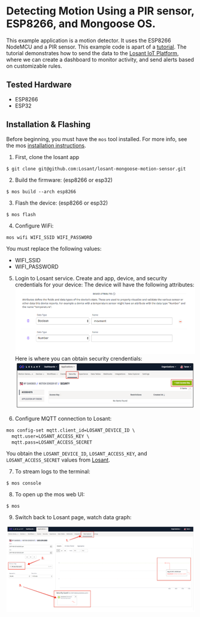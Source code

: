 # Detecting Motion Using a PIR sensor, ESP8266, and Mongoose OS. 

This example application is a motion detector. It uses the ESP8266 NodeMCU and a PIR sensor. This example code is apart of a [tutorial](https://www.losant.com/blog/detecting-motion-using-a-pir-sensor-esp8266-and-mongoose-os). The tutorial demonstrates how to send the data to the [Losant IoT Platform](https://www.losant.com), where we can create a dashboard to monitor activity, and send alerts based on customizable rules.

## Tested Hardware
- ESP8266
- ESP32

## Installation & Flashing

Before beginning, you must have the `mos` tool installed. For more info, see the mos [installation instructions](https://mongoose-os.com/docs/quickstart/setup.html). 

1. First, clone the losant app

```
$ git clone git@github.com:Losant/losant-mongoose-motion-sensor.git
```

2. Build the firmware: (esp8266 or esp32)

```
$ mos build --arch esp8266 
```

3. Flash the device: (esp8266 or esp32)

```
$ mos flash 
```

4. Configure WiFi:
```
mos wifi WIFI_SSID WIFI_PASSWORD 
```
You must replace the following values:
- WIFI_SSID
- WIFI_PASSWORD

5. Login to Losant service. Create and app, device, and security credentials for your device:
The device will have the following attributes: 
![](images/losant-device-attribute.png)
Here is where you can obtain security crendentials: 
![](images/losant-access-keys.png)

6. Configure MQTT connection to Losant:
```
mos config-set mqtt.client_id=LOSANT_DEVICE_ID \
  mqtt.user=LOSANT_ACCESS_KEY \
  mqtt.pass=LOSANT_ACCESS_SECRET
```  

You obtain the `LOSANT_DEVICE_ID`, `LOSANT_ACCESS_KEY`, and `LOSANT_ACCESS_SECRET` values from [Losant](www.losant.com). 

7. To stream logs to the terminal: 

```
$ mos console
```

8. To open up the mos web UI:

```
$ mos
```

9. Switch back to Losant page, watch data graph:

![](images/losant-data-explorer.png)
